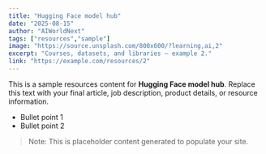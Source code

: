 ```yaml
---
title: "Hugging Face model hub"
date: "2025-08-15"
author: "AIWorldNext"
tags: ["resources","sample"]
image: "https://source.unsplash.com/800x600/?learning,ai,2"
excerpt: "Courses, datasets, and libraries — example 2."
link: "https://example.com/resources/2"
---
```


This is a sample resources content for **Hugging Face model hub**. Replace this text with your final article, job description, product details, or resource information.

- Bullet point 1
- Bullet point 2

> Note: This is placeholder content generated to populate your site.
